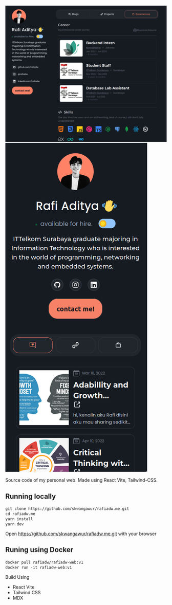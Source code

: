 ![web](public/web.png) ![phone](public/phone.png)

Source code of my personal web. Made using React Vite, Tailwind-CSS.

## Running locally

```
git clone https://github.com/skwangawur/rafiadw.me.git
cd rafiadw.me
yarn install
yarn dev
```

Open https://github.com/skwangawur/rafiadw.me.git with your browser

## Runing using Docker
```
docker pull rafiadw/rafiadw-web:v1
docker run -it rafiadw-web:v1
```

Build Using

* React Vite
* Tailwind CSS
* MDX
  
